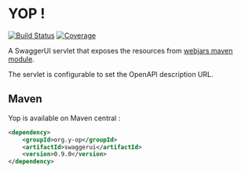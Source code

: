 # YOP ! 
[![Build Status](http://hdmcl.no-ip.org:8081/job/yop-test-MySQL/badge/icon)](http://jenkins.y-op.org/job/yop-test-MySQL/)
[![Coverage](http://hdmcl.no-ip.org:8081/job/yop-test-MySQL/ws/swaggerui/target/jacoco.svg)](http://jenkins.y-op.org/job/yop-test-MySQL/lastBuild/jacoco)
  
A SwaggerUI servlet that exposes the resources from [webjars maven module](https://mvnrepository.com/artifact/org.webjars/swagger-ui).
  
The servlet is configurable to set the OpenAPI description URL.  

## Maven
Yop is available on Maven central :  
```xml
<dependency>
    <groupId>org.y-op</groupId>
    <artifactId>swaggerui</artifactId>
    <version>0.9.0</version>
</dependency>